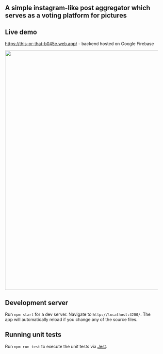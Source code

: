 ## A simple instagram-like post aggregator which serves as a voting platform for pictures

## Live demo
https://this-or-that-b045e.web.app/ - backend hosted on Google Firebase

<img src="https://github.com/m-rakowski/pickapic-frontend/blob/master/documentation/this-or-that-b045e.web.app_.png" height="790">

## Development server

Run `npm start` for a dev server. Navigate to `http://localhost:4200/`. The app will automatically reload if you change any of the source files.

## Running unit tests

Run `npm run test` to execute the unit tests via [Jest](https://www.xfive.co/blog/testing-angular-faster-jest/).
